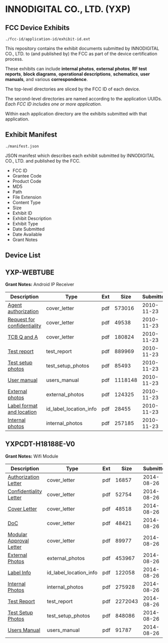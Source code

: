 # INNODIGITAL CO., LTD. (YXP)
## FCC Device Exhibits

```
./fcc-id/application-id/exhibit-id.ext
```

This repository contains the exhibit documents submitted by INNODIGITAL CO., LTD. to (and published by) the FCC as part of the device certification process.

These exhibits can include **internal photos**, **external photos**, **RF test reports**, **block diagrams**, **operational descriptions**, **schematics**, **user manuals**, and various **correspondence**.

The top-level directories are sliced by the FCC ID of each device.

The second-level directories are named according to the application UUIDs. *Each FCC ID includes one or more application.*

Within each application directory are the exhibits submitted with that application. 

## Exhibit Manifest

```
./manifest.json
```

JSON manifest which describes each exhibit submitted by INNODIGITAL CO., LTD. and published by the FCC.

- FCC ID
- Grantee Code
- Product Code
- MD5
- Path
- File Extension
- Content Type
- Size
- Exhibit ID
- Exhibit Description
- Exhibit Type
- Date Submitted
- Date Available
- Grant Notes

## Device List
## YXP-WEBTUBE
**Grant Notes:** Android IP Receiver

| Description | Type | Ext | Size | Submitted | Available |
| ----------- | ---- | --- | ---- | --------- | --------- |
| [Agent authorization](YXP-WEBTUBE/0d03d6673754ceb78779a5efb6b87dc1/1380112.pdf) | cover_letter | pdf | 573016 | 2010-11-23 | 2010-11-23 |
| [Request for confidentiality](YXP-WEBTUBE/0d03d6673754ceb78779a5efb6b87dc1/1380113.pdf) | cover_letter | pdf | 49538 | 2010-11-23 | 2010-11-23 |
| [TCB Q and A](YXP-WEBTUBE/0d03d6673754ceb78779a5efb6b87dc1/1380120.pdf) | cover_letter | pdf | 180824 | 2010-11-23 | 2010-11-23 |
| [Test report](YXP-WEBTUBE/0d03d6673754ceb78779a5efb6b87dc1/1380118.pdf) | test_report | pdf | 889969 | 2010-11-23 | 2010-11-23 |
| [Test setup photos](YXP-WEBTUBE/0d03d6673754ceb78779a5efb6b87dc1/1380119.pdf) | test_setup_photos | pdf | 85493 | 2010-11-23 | 2010-11-23 |
| [User manual](YXP-WEBTUBE/0d03d6673754ceb78779a5efb6b87dc1/1380117.pdf) | users_manual | pdf | 1118148 | 2010-11-23 | 2010-11-23 |
| [External photos](YXP-WEBTUBE/0d03d6673754ceb78779a5efb6b87dc1/1380114.pdf) | external_photos | pdf | 124325 | 2010-11-23 | 2010-11-23 |
| [Label format and location](YXP-WEBTUBE/0d03d6673754ceb78779a5efb6b87dc1/1380115.pdf) | id_label_location_info | pdf | 28455 | 2010-11-23 | 2010-11-23 |
| [Internal photos](YXP-WEBTUBE/0d03d6673754ceb78779a5efb6b87dc1/1380116.pdf) | internal_photos | pdf | 257185 | 2010-11-23 | 2010-11-23 |
## YXPCDT-H18188E-V0
**Grant Notes:** Wifi Module

| Description | Type | Ext | Size | Submitted | Available |
| ----------- | ---- | --- | ---- | --------- | --------- |
| [Authorization Letter](YXPCDT-H18188E-V0/0917d791e126a0525ecc32d407bbd84b/2370014.pdf) | cover_letter | pdf | 16857 | 2014-08-26 | 2014-08-26 |
| [Confidentiality Letter](YXPCDT-H18188E-V0/0917d791e126a0525ecc32d407bbd84b/2370015.pdf) | cover_letter | pdf | 52754 | 2014-08-26 | 2014-08-26 |
| [Cover Letter](YXPCDT-H18188E-V0/0917d791e126a0525ecc32d407bbd84b/2370016.pdf) | cover_letter | pdf | 48518 | 2014-08-26 | 2014-08-26 |
| [DoC](YXPCDT-H18188E-V0/0917d791e126a0525ecc32d407bbd84b/2370017.pdf) | cover_letter | pdf | 48421 | 2014-08-26 | 2014-08-26 |
| [Modular Approval Letter](YXPCDT-H18188E-V0/0917d791e126a0525ecc32d407bbd84b/2370020.pdf) | cover_letter | pdf | 89977 | 2014-08-26 | 2014-08-26 |
| [External Photos](YXPCDT-H18188E-V0/0917d791e126a0525ecc32d407bbd84b/2370010.pdf) | external_photos | pdf | 453967 | 2014-08-26 | 2015-02-22 |
| [Label Info](YXPCDT-H18188E-V0/0917d791e126a0525ecc32d407bbd84b/2370018.pdf) | id_label_location_info | pdf | 122058 | 2014-08-26 | 2014-08-26 |
| [Internal Photos](YXPCDT-H18188E-V0/0917d791e126a0525ecc32d407bbd84b/2370011.pdf) | internal_photos | pdf | 275928 | 2014-08-26 | 2015-02-22 |
| [Test Report](YXPCDT-H18188E-V0/0917d791e126a0525ecc32d407bbd84b/2370019.pdf) | test_report | pdf | 2272043 | 2014-08-26 | 2014-08-26 |
| [Test Setup Photos](YXPCDT-H18188E-V0/0917d791e126a0525ecc32d407bbd84b/2370013.pdf) | test_setup_photos | pdf | 848086 | 2014-08-26 | 2015-02-22 |
| [Users Manual](YXPCDT-H18188E-V0/0917d791e126a0525ecc32d407bbd84b/2370012.pdf) | users_manual | pdf | 91787 | 2014-08-26 | 2015-02-22 |
